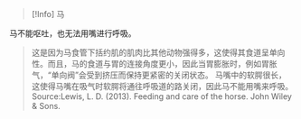 > [!Info]
> 马
> 

马不能呕吐，也无法用嘴进行呼吸。

> 这是因为马食管下括约肌的肌肉比其他动物强得多，这使得其食道呈单向性。而且，马的食道与胃的连接角度更小，因此当胃膨胀时，例如胃胀气，“单向阀”会受到挤压而保持更紧密的关闭状态。
> 马嘴中的软腭很长，这使得马嘴在吸气时软腭将通往呼吸道的路关闭，因此马不能用嘴来呼吸。
> Source:Lewis, L. D. (2013). Feeding and care of the horse. John Wiley & Sons.

